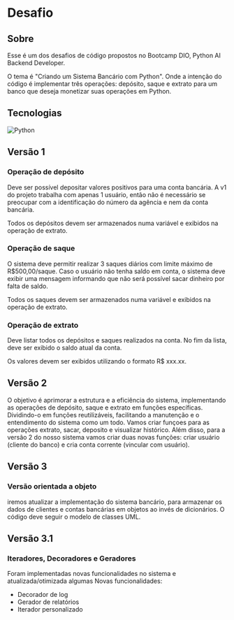 # Desafio

## Sobre
Esse é um dos desafios de código propostos no Bootcamp DIO, Python AI Backend Developer.


O tema é "Criando um Sistema Bancário com Python". Onde a intenção do código é implementar três operações: depósito, saque e extrato para um banco que deseja monetizar suas operações em Python.

## Tecnologias
![Python](https://img.shields.io/badge/python-3670A0?style=for-the-badge&logo=python&logoColor=ffdd54)

## Versão 1

### Operação de depósito
Deve ser possível depositar valores positivos para uma conta bancária. A v1 do projeto trabalha com apenas 1 usuário, então não é necessário se preocupar com a identificação do número da agência e nem da conta bancária.

Todos os depósitos devem ser armazenados numa variável e exibidos na operação de extrato.

### Operação de saque
O sistema deve permitir realizar 3 saques diários com limite máximo de R$500,00/saque. Caso o usuário não tenha saldo em conta, o sistema deve exibir uma mensagem informando que não será possível sacar dinheiro por falta de saldo.

Todos os saques devem ser armazenados numa variável e exibidos na operação de extrato.

### Operação de extrato
Deve listar todos os depósitos e saques realizados na conta. No fim da lista, deve ser exibido o saldo atual da conta.

Os valores devem ser exibidos utilizando o formato R$ xxx.xx.

## Versão 2
O objetivo é aprimorar a estrutura e a eficiência do sistema, implementando as operações de depósito, saque e extrato em funções específicas. Dividindo-o em funções reutilizáveis, facilitando a manutenção e o entendimento do sistema como um todo.
Vamos criar funçoes para as operações extrato, sacar, deposito e visualizar histórico. Além disso, para a versão 2 do nosso sistema vamos criar duas novas funções: criar usuário (cliente do banco) e cria conta corrente (vincular com usuário).

## Versão 3
### Versão orientada a objeto 
iremos atualizar a implementação do sistema bancário, para armazenar os dados de clientes e contas bancárias em objetos ao invés de dicionários. O código deve seguir o modelo de classes UML.

## Versão 3.1
### Iteradores, Decoradores e Geradores
Foram implementadas novas funcionalidades no sistema e atualizada/otimizada algumas
Novas funcionalidades:
- Decorador de log
- Gerador de relatórios
- Iterador personalizado 